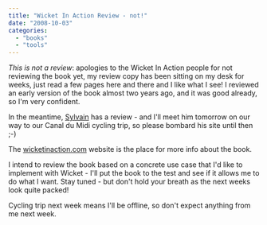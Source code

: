 ```yaml
---
title: "Wicket In Action Review - not!"
date: "2008-10-03"
categories: 
  - "books"
  - "tools"
---
```


_This is not a review_: apologies to the Wicket In Action people for not reviewing the book yet, my review copy has been sitting on my desk for weeks, just read a few pages here and there and I like what I see! I reviewed an early version of the book almost two years ago, and it was good already, so I'm very confident.

In the meantime, [Sylvain](http://bluxte.net/blog/2008-09/28-10-58.html) has a review - and I'll meet him tomorrow on our way to our Canal du Midi cycling trip, so please bombard his site until then ;-)

The [wicketinaction.com](http://wicketinaction.com/) website is the place for more info about the book.

I intend to review the book based on a concrete use case that I'd like to implement with Wicket - I'll put the book to the test and see if it allows me to do what I want. Stay tuned - but don't hold your breath as the next weeks look quite packed!

Cycling trip next week means I'll be offline, so don't expect anything from me next week.
